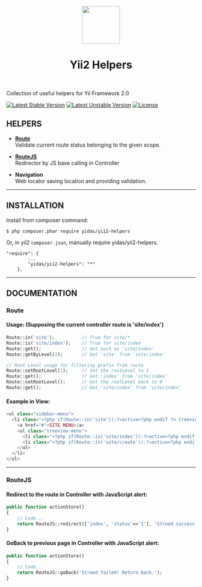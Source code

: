 <p align="center">
    <a href="https://github.com/yiisoft" target="_blank">
        <img src="https://avatars0.githubusercontent.com/u/993323" height="100px">
    </a>
    <h1 align="center">Yii2 Helpers</h1>
    <br>
</p>

Collection of useful helpers for Yii Framework 2.0

[![Latest Stable Version](https://poser.pugx.org/yidas/yii2-helpers/v/stable?format=flat-square)](https://packagist.org/packages/yidas/yii2-helpers)
[![Latest Unstable Version](https://poser.pugx.org/yidas/yii2-helpers/v/unstable?format=flat-square)](https://packagist.org/packages/yidas/yii2-helpers)
[![License](https://poser.pugx.org/yidas/yii2-helpers/license?format=flat-square)](https://packagist.org/packages/yidas/yii2-helpers)

HELPERS
-------

- **[Route](#route)**   
  Validate current route status belonging to the given scope.

- **[RouteJS](#routejs)**  
  Redirector by JS base calling in Controller
  
- **Navigation**  
  Web locator saving location and providing validation.
  
---

INSTALLATION
------------

Install from composer command:

```
$ php composer.phar require yidas/yii2-helpers
```

Or, in yii2 `composer.json`, manually require yidas/yii2-helpers.

```
"require": {
        ...
        "yidas/yii2-helpers": "*"
    },
```
  

---

DOCUMENTATION
-------------

### Route

#### Usage: (Supposing the current controller route is 'site/index')

```php
Route::in('site');          // True for site/*
Route::is('site/index');    // True for site/index
Route::get();               // Get such as 'site/index'
Route::getByLevel(1);       // Get 'site' from 'site/index'

// Root Level usage for filtering prefix from route
Route::setRootLevel(1);     // Set the rootLevel to 1
Route::get();               // Get 'index' from 'site/index' 
Route::setRootLevel();      // Get the rootLevel back to 0
Route::get();               // Get 'site/index' from 'site/index'
```

#### Example in View:

```php
<ul class="sidebar-menu">
  <li class="<?php if(Route::in('site')):?>active<?php endif ?> treeview">
    <a href="#">SITE MENU</a>
    <ul class="treeview-menu">
      <li class="<?php if(Route::is('site/index')):?>active<?php endif ?>"><a href="<?=Url::to(['site/index'])?>">Menu List</a></li>
      <li class="<?php if(Route::is('site/create')):?>active<?php endif ?>"><a href="<?=Url::to(['site/create'])?>">Add One</a></li>
    </ul>
  </li>
</ul>
```

---

### RouteJS

#### Redirect to the route in Controller with JavaScript alert:
```php
public function actionStore()
{
    // Code...
    return RouteJS::redirect(['index', 'status'=>'1'], 'Stroed success!');
}
```

#### GoBack to previous page in Controller with JavaScript alert:
```php
public function actionStore()
{
    // Code...
    return RouteJS::goBack('Stroed failed! Return back.');
}
```
